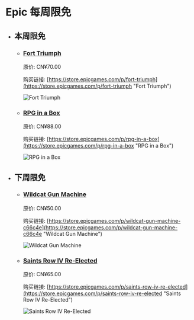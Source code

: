 # Epic 每周限免

- ## 本周限免


  - ### [Fort Triumph](https://store.epicgames.com/p/fort-triumph "Fort Triumph")

    原价: CN¥70.00

    购买链接: [https://store.epicgames.com/p/fort-triumph](https://store.epicgames.com/p/fort-triumph "Fort Triumph")

    ![Fort Triumph](https://cdn1.epicgames.com/salesEvent/salesEvent/EGS_FortTriumph_CookieByteEntertainment_S1_2560x1440-a0b5e1aeb62c1ee5550d97886ab475a3)


  - ### [RPG in a Box](https://store.epicgames.com/p/rpg-in-a-box "RPG in a Box")

    原价: CN¥88.00

    购买链接: [https://store.epicgames.com/p/rpg-in-a-box](https://store.epicgames.com/p/rpg-in-a-box "RPG in a Box")

    ![RPG in a Box](https://cdn1.epicgames.com/offer/0e76e53e157d416ab598342ed3a9dd5a/EGS_RPGinaBox_JustinArnold_S1_2560x1440-fef2661fad4d06cee988aa2a2c3383c7)


- ## 下周限免


  - ### [Wildcat Gun Machine](https://store.epicgames.com/p/wildcat-gun-machine-c66c4e "Wildcat Gun Machine")

    原价: CN¥50.00

    购买链接: [https://store.epicgames.com/p/wildcat-gun-machine-c66c4e](https://store.epicgames.com/p/wildcat-gun-machine-c66c4e "Wildcat Gun Machine")

    ![Wildcat Gun Machine](https://cdn1.epicgames.com/spt-assets/d92266115f8d4d5680562d993435daa5/wildcat-gun-machine-offer-rle9l.jpg)


  - ### [Saints Row IV Re-Elected](https://store.epicgames.com/p/saints-row-iv-re-elected "Saints Row IV Re-Elected")

    原价: CN¥65.00

    购买链接: [https://store.epicgames.com/p/saints-row-iv-re-elected](https://store.epicgames.com/p/saints-row-iv-re-elected "Saints Row IV Re-Elected")

    ![Saints Row IV Re-Elected](https://cdn1.epicgames.com/offer/151e56468b5049628653dedab7c88007/EGS_SaintsRowIVReElected_DeepSilverVolition_S1_2560x1440-77ce5721cb572e6ce6f37537edcb4fb1)

